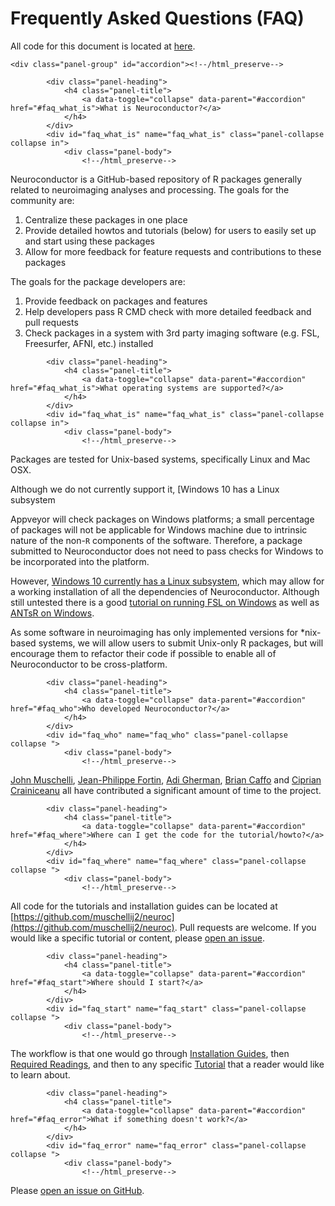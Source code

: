 # Frequently Asked Questions (FAQ)


All code for this document is located at [here](https://raw.githubusercontent.com/muschellij2/neuroc/master/faq/index.R).




<!--html_preserve--><div class="bs-example">
    <div class="panel-group" id="accordion"><!--/html_preserve-->

<!--html_preserve--><div class="panel panel-default">
            <div class="panel-heading">
                <h4 class="panel-title">
                    <a data-toggle="collapse" data-parent="#accordion" href="#faq_what_is">What is Neuroconductor?</a>
                </h4>
            </div>
            <div id="faq_what_is" name="faq_what_is" class="panel-collapse collapse in">
                <div class="panel-body">
                    <!--/html_preserve-->

<!-- ## What is Neuroconductor? -->

Neuroconductor is a GitHub-based repository of R packages generally related to neuroimaging analyses and processing.  The goals for the community are:

1.  Centralize these packages in one place
2.  Provide detailed howtos and tutorials (below) for users to easily set up and start using these packages
3.  Allow for more feedback for feature requests and contributions to these packages

The goals for the package developers are:

1. Provide feedback on packages and features
2. Help developers pass R CMD check with more detailed feedback and pull requests
3. Check packages in a system with 3rd party imaging software (e.g. FSL, Freesurfer, AFNI, etc.) installed

<!--html_preserve--></div> </div> </div><!--/html_preserve-->

<!--html_preserve--><div class="panel panel-default">
            <div class="panel-heading">
                <h4 class="panel-title">
                    <a data-toggle="collapse" data-parent="#accordion" href="#faq_what_is">What operating systems are supported?</a>
                </h4>
            </div>
            <div id="faq_what_is" name="faq_what_is" class="panel-collapse collapse in">
                <div class="panel-body">
                    <!--/html_preserve-->

Packages are tested for Unix-based systems, specifically Linux and Mac OSX. 

Although we do not currently support it, [Windows 10 has a Linux subsystem 

Appveyor will check packages on Windows platforms; a small percentage of packages will not be applicable for Windows machine due to intrinsic nature of the non-`R` components of the software.  Therefore, a package submitted to Neuroconductor does not need to pass checks for Windows to be incorporated into the platform.  

However, [Windows 10 currently has a Linux subsystem](https://msdn.microsoft.com/en-us/commandline/wsl/install_guide), which may allow for a working installation of all the dependencies of Neuroconductor.   Although still untested there is a good [tutorial on running FSL on Windows](http://www.nemotos.net/?p=1481) as well as [ANTsR on Windows](https://github.com/stnava/ANTsR/wiki/Installing-ANTsR-in-Windows-10-(along-with-FSL,-Rstudio,-Freesurfer,-etc)).  


As some software in neuroimaging has only implemented versions for *nix-based systems, we will allow users to submit Unix-only R packages, but will encourage them to refactor their code if possible to enable all of Neuroconductor to be cross-platform.


<!--html_preserve--></div> </div> </div><!--/html_preserve-->


<!--html_preserve--><div class="panel panel-default">
            <div class="panel-heading">
                <h4 class="panel-title">
                    <a data-toggle="collapse" data-parent="#accordion" href="#faq_who">Who developed Neuroconductor?</a>
                </h4>
            </div>
            <div id="faq_who" name="faq_who" class="panel-collapse collapse ">
                <div class="panel-body">
                    <!--/html_preserve-->

<!-- ## Who developed Neuroconductor? -->

[John Muschelli](http://johnmuschelli.com/), [Jean-Philippe Fortin](https://jfortinbiostats.com/), [Adi Gherman](http://www.jhsph.edu/faculty/directory/profile/3326/adrian-gherman), [Brian Caffo](http://www.bcaffo.com/) and [Ciprian Crainiceanu](http://www.biostat.jhsph.edu/~ccrainic/) all have contributed a significant amount of time to the project.

<!--html_preserve--></div> </div> </div><!--/html_preserve-->

<!--html_preserve--><div class="panel panel-default">
            <div class="panel-heading">
                <h4 class="panel-title">
                    <a data-toggle="collapse" data-parent="#accordion" href="#faq_where">Where can I get the code for the tutorial/howto?</a>
                </h4>
            </div>
            <div id="faq_where" name="faq_where" class="panel-collapse collapse ">
                <div class="panel-body">
                    <!--/html_preserve-->

<!-- ## Where can I get the code for the tutorial/howto? -->

All code for the tutorials and installation guides can be located at [https://github.com/muschellij2/neuroc](https://github.com/muschellij2/neuroc).  Pull requests are welcome.   If you would like a specific tutorial or content, please [open an issue](https://github.com/muschellij2/neuroc/issues).  

<!--html_preserve--></div> </div> </div><!--/html_preserve-->


<!--html_preserve--><div class="panel panel-default">
            <div class="panel-heading">
                <h4 class="panel-title">
                    <a data-toggle="collapse" data-parent="#accordion" href="#faq_start">Where should I start?</a>
                </h4>
            </div>
            <div id="faq_start" name="faq_start" class="panel-collapse collapse ">
                <div class="panel-body">
                    <!--/html_preserve-->

<!-- ## Where should I start? -->

The workflow is that one would go through [Installation Guides](../index.html), then [Required Readings](../index.html), and then to any specific [Tutorial](../index.html) that a reader would like to learn about. 
<!--html_preserve--></div> </div> </div><!--/html_preserve-->


<!--html_preserve--><div class="panel panel-default">
            <div class="panel-heading">
                <h4 class="panel-title">
                    <a data-toggle="collapse" data-parent="#accordion" href="#faq_error">What if something doesn't work?</a>
                </h4>
            </div>
            <div id="faq_error" name="faq_error" class="panel-collapse collapse ">
                <div class="panel-body">
                    <!--/html_preserve-->

<!-- ## What if something doesn't work? -->

Please [open an issue on GitHub](https://github.com/muschellij2/neuroc/issues).  

<!--html_preserve--></div> </div> </div><!--/html_preserve-->

<!--html_preserve--></div> </div><!--/html_preserve-->
